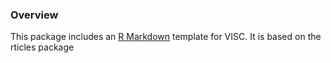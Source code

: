### Overview

This package includes an [R Markdown](http://rmarkdown.rstudio.com) template for VISC. It is based on the rticles package


